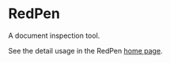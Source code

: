 RedPen
=======

A document inspection tool.

See the detail usage in the RedPen [home page](http://redpen.bigram.org/).

